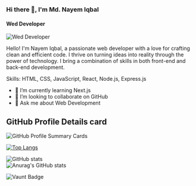 ### Hi there 👋, I'm Md. Nayem Iqbal
#### Wed Developer
![Wed Developer](https://i.ibb.co/pzRryXY/Black-Modern-Vlogger-You-Tube-Banner.png)

Hello! I'm Nayem Iqbal, a passionate web developer with a love for crafting clean and efficient code. I thrive on turning ideas into reality through the power of technology. I bring a combination of skills in both front-end and back-end development.

Skills:  HTML, CSS, JavaScript, React, Node.js, Express.js


  - 🌱 I’m currently learning Next.js 
  - 👯 I’m looking to collaborate on GitHub 
  - 💬 Ask me about Web Development


  ## GitHub Profile Details card
 ![GitHub Profile Summary Cards](http://github-profile-summary-cards.vercel.app/api/cards/profile-details?username=123naim&theme=radical)

[![Top Langs](https://github-readme-stats.vercel.app/api/top-langs/?username=123naim)](https://github.com/anuraghazra/github-readme-stats) 

![GitHub stats](https://github-readme-stats.vercel.app/api?username=123naim&show_icons=true&count_private=true)  
![Anurag's GitHub stats](https://github-readme-stats.vercel.app/api?username=anuraghazra&show_icons=true&theme=transparent)

![Vaunt Badge](https://api.vaunt.dev/v1/github/entities/123naim/contributions?format=svg&private=true)  

